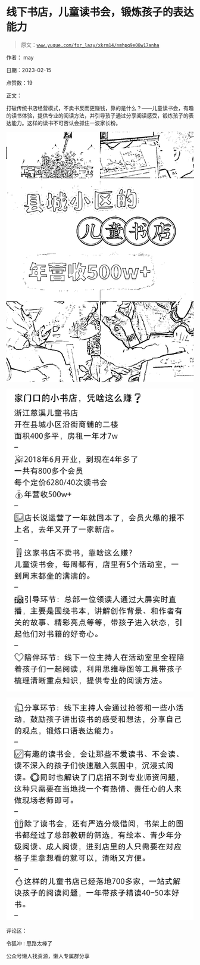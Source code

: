 # 线下书店，儿童读书会，锻炼孩子的表达能力

> 原文：[`www.yuque.com/for_lazy/xkrm14/nmhpq9e08w17anha`](https://www.yuque.com/for_lazy/xkrm14/nmhpq9e08w17anha)

作者： may

日期：2023-02-15

点赞数：19

正文：

打破传统书店经营模式，不卖书反而更赚钱，靠的是什么？——儿童读书会，有趣的读书体验，提供专业的阅读方法，并引导孩子通过分享阅读感受，锻炼孩子的表达能力。这样的读书不可否认会抓住一波家长粉。

![](img/aac50a87201fce5ff7b4e3bbb3af4745.png)  

![](img/8c62233081bc473947aef11e72fa9dc8.png)  

![](img/5abb4c56e154421611b06fe60055408e.png)  

评论区：

令狐冲 : 思路太棒了

公众号懒人找资源，懒人专属群分享

